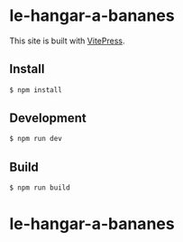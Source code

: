 # le-hangar-a-bananes

  This site is built with [VitePress](https://vitepress.vuejs.org/).

## Install

```bash
$ npm install
```

## Development

```bash
$ npm run dev
```

## Build

```bash
$ npm run build
```

  # le-hangar-a-bananes